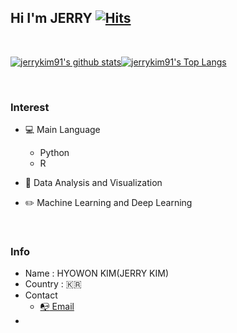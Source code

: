## Hi I'm JERRY [![Hits](https://hits.seeyoufarm.com/api/count/incr/badge.svg?url=https://github.com/Jerrykim91)](https://hits.seeyoufarm.com)                           
<br>

<span>[![jerrykim91's github stats](https://github-readme-stats.vercel.app/api?username=jerrykim91&show_icons=true)](https://github.com/anuraghazra/github-readme-stats)[![jerrykim91's Top Langs](https://github-readme-stats.vercel.app/api/top-langs/?username=jerrykim91&layout=compact)](https://github.com/anuraghazra/github-readme-stats)</span>


<br>

### Interest

+ :computer: Main Language 
	- Python
	- R
	
+ :book: Data Analysis and Visualization
+ :pencil2: Machine Learning and Deep Learning

<br>

### Info 

+ Name     : HYOWON KIM(JERRY KIM)
+ Country  : :kr:
+ Contact  
	- [:mailbox_with_no_mail: Email](mailto:jerrykim91.pub@gmail.com)	
+ 

<!--
**Jerrykim91/Jerrykim91** is a ✨ _special_ ✨ repository because its `README.md` (this file) appears on your GitHub profile.
 [![Tech Blog Badge](http://img.shields.io/badge/-Tech%20blog-black?style=flat-square&logo=github&link=주소)](주소)
 [![Linkedin Badge](https://img.shields.io/badge/-LinkedIn-blue?style=flat-square&logo=Linkedin&logoColor=white&link=주소)](주소)
 [![Gmail Badge](https://img.shields.io/badge/Gmail-d14836?style=flat-square&logo=Gmail&logoColor=white&link=mailto:주소)](mailto:주소)
	
Here are some ideas to get you started:

- 🔭 I’m currently working on ...
- 🌱 I’m currently learning ...
- 👯 I’m looking to collaborate on ...
- 🤔 I’m looking for help with ...
- 💬 Ask me about ...
- 📫 How to reach me: ...
- 😄 Pronouns: ...
- ⚡ Fun fact: ...

# 링크 형식 
[![jerrykim91's github stats](https://github-readme-stats.vercel.app/api?username=jerrykim91)](https://github.com/anuraghazra/github-readme-stats)


# 주소 
https://simpleicons.org/
https://hits.seeyoufarm.com/
https://www.tablesgenerator.com/markdown_tables
https://www.webfx.com/tools/emoji-cheat-sheet/
https://fernando.kr/develop/2020-05-02-github-gist-posting/
-->



